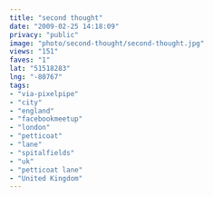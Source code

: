 ```yaml
---
title: "second thought"
date: "2009-02-25 14:18:09"
privacy: "public"
image: "photo/second-thought/second-thought.jpg"
views: "151"
faves: "1"
lat: "51518283"
lng: "-80767"
tags:
- "via-pixelpipe"
- "city"
- "england"
- "facebookmeetup"
- "london"
- "petticoat"
- "lane"
- "spitalfields"
- "uk"
- "petticoat lane"
- "United Kingdom"
---
```

<a href="/photos/2009/02/25/second-thought"></a>
